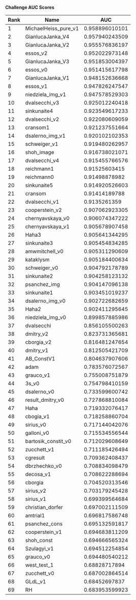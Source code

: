 **Challenge AUC Scores**


|Rank|Name|AUC|
|----|-----|---|
|1|MichaelHeiss_pure_v1|0.958896010101| 
|2|GianlucaJanka_V4|0.957940243509| 
|3|GianlucaJanka_V2|0.955576836197| 
|4|essos_v2|0.952022973148| 
|5|GianlucaJanka_V3|0.951853004397| 
|6|essos_v0|0.951415617798| 
|7|GianlucaJanka_V1|0.948152636668| 
|8|essos_v1|0.947826247547| 
|9|niedziela_img_v1|0.947578529303| 
|10|dvalsecchi_v3|0.925012240418| 
|11|sinkunaite4|0.923549617233| 
|12|dvalsecchi_v2|0.922080609059| 
|13|cransom1|0.921237551664| 
|14|dsalerno_img_v1|0.920102102353| 
|15|schweiger_v1|0.919480262957| 
|16|shoh_image|0.916738021071| 
|17|dvalsecchi_v4|0.915455766576| 
|18|reichmann1|0.91525603415| 
|19|reichmann0|0.91498878982| 
|20|sinkunaite5|0.914920526603| 
|21|cransom|0.91414189788| 
|22|dvalsecchi_v1|0.9135261359| 
|23|cooperstein_v2|0.907062923305| 
|24|chernyavskaya_v0|0.906074347222| 
|25|chernyavskaya_v1|0.905678907458| 
|26|Haha3|0.905641344295| 
|27|sinkunaite3|0.905454834285| 
|28|amwmitchell_v0|0.905311290609| 
|29|kataklysm|0.905184400634| 
|30|schweiger_v0|0.904792178789| 
|31|sinkunaite2|0.904258123132| 
|32|psanchez_img|0.904147096138| 
|33|sinkunaite1|0.903451019237| 
|34|dsalerno_img_v0|0.902722682659| 
|35|Haha2|0.902411295645| 
|36|niedziela_img_v0|0.899857885986| 
|37|dvalsecchi|0.856105500263| 
|38|dmitry_v2|0.823731365681| 
|39|cborgia_v2|0.816481247654| 
|40|dmitry_v1|0.812505421709| 
|41|AB_ConstV1|0.804637907606| 
|42|adam|0.783576072567| 
|43|grauco_v1|0.755008751879| 
|44|3s_v0|0.754798410159| 
|45|dsalerno_v0|0.733599600742| 
|46|result_dmitry_v0|0.727868810084| 
|47|Haha|0.719332076417| 
|48|cbogia_v1|0.718258860704| 
|49|sirius_v0|0.717144042076| 
|50|galloni_v0|0.715534556544| 
|51|bartosik_constit_v0|0.712029608649| 
|52|zucchett_v1|0.711185426494| 
|53|cgresult|0.709362408437| 
|54|dbrzhechko_v0|0.708834098479| 
|55|decosa_v1|0.708622288694| 
|56|cborgia|0.704520313546| 
|57|sirius_v2|0.703179245428| 
|58|sirius_v1|0.699399564684| 
|59|christian_dorfer|0.697002111509| 
|60|amtrial1|0.696817586748| 
|61|psanchez_cons|0.695132591817| 
|62|cooperstein_v1|0.694683811209| 
|63|shoh_const|0.694666565324| 
|64|Szulagyi_v1|0.694512254854| 
|65|grauco_v0|0.694480540212| 
|66|west_test_1|0.68828717894| 
|67|zucchett_v0|0.687002864514| 
|68|GLdL_v1|0.68452697837| 
|69|RH|0.683953599923| 
